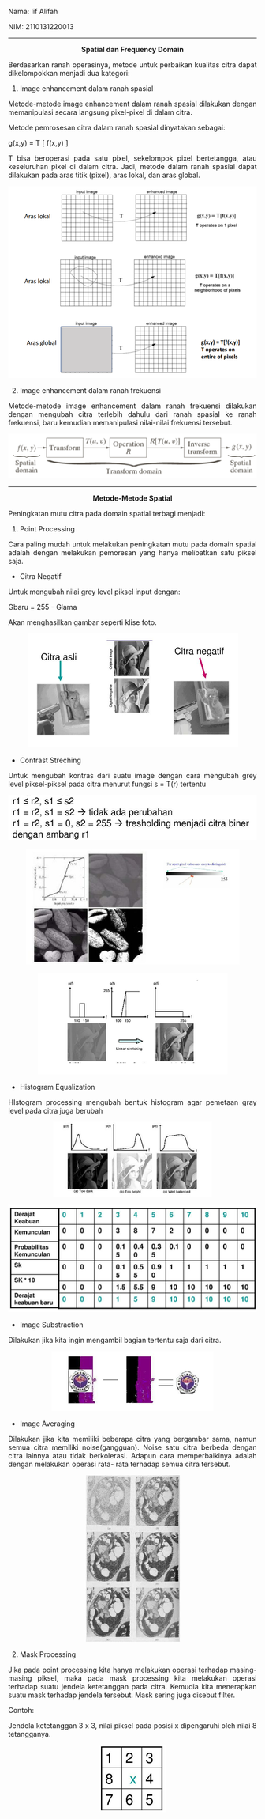 Nama: Iif Alifah

NIM: 2110131220013

---

<p align = "center"><b>Spatial dan Frequency Domain</b></p>
<p align = "justify">
Berdasarkan ranah operasinya, metode untuk perbaikan kualitas citra dapat dikelompokkan menjadi dua kategori:

1. Image enhancement dalam ranah spasial
<p align = "justify">
Metode-metode image enhancement dalam ranah spasial dilakukan
dengan memanipulasi secara langsung pixel-pixel di dalam citra.

<p align = "justify">
Metode pemrosesan citra dalam ranah spasial dinyatakan sebagai:

g(x,y) = T [ f(x,y) ]

<p align = "justify">
T bisa beroperasi pada satu pixel, sekelompok pixel bertetangga, atau keseluruhan pixel di dalam citra.
Jadi, metode dalam ranah spasial dapat dilakukan pada aras titik (pixel), aras lokal, dan aras global. 

<p align = "center"><img src = "img/img10.png">

2. Image enhancement dalam ranah frekuensi
<p align = "justify">
Metode-metode image enhancement dalam ranah frekuensi
dilakukan dengan mengubah citra terlebih dahulu dari ranah spasial ke ranah frekuensi, baru kemudian memanipulasi nilai-nilai frekuensi tersebut.

<p align = "center"><img src = "img/img11.png">

---
<p align = "center"><b>Metode-Metode Spatial</b></p>

<p align = "justify">
Peningkatan mutu citra pada domain spatial terbagi menjadi:

1. Point Processing
<p align = "justify">
Cara paling mudah untuk melakukan peningkatan mutu pada domain spatial adalah dengan melakukan pemoresan yang hanya melibatkan satu piksel saja.

- Citra Negatif
<p align = "justify">
Untuk mengubah nilai grey level piksel input dengan:

Gbaru = 255 - Glama

Akan menghasilkan gambar seperti klise foto.
<p align = "center"><img src = "img/img12.png">

- Contrast Streching
<p align = "justify">
Untuk mengubah kontras dari suatu image dengan cara mengubah grey level piksel-piksel pada citra menurut fungsi s = T(r) tertentu 
<p align = "center"><img src = "img/img13.png">
<p align = "center"><img src = "img/img14.png">
<p align = "center"><img src = "img/img15.png">

- Histogram Equalization
<p align = "justify">
HIstogram processing mengubah bentuk histogram agar pemetaan gray level pada citra juga berubah
<p align = "center"><img src = "img/img16.png">
<p align = "center"><img src = "img/img19.png">

- Image Substraction
<p align = "justify">
Dilakukan jika kita ingin mengambil bagian tertentu saja dari citra.

<p align = "center"><img src = "img/img17.png">

- Image Averaging
<p align = "justify">
Dilakukan jika kita memiliki beberapa citra yang bergambar sama, namun semua citra memiliki noise(gangguan). Noise satu citra berbeda dengan citra lainnya atau tidak berkolerasi. Adapun cara memperbaikinya adalah dengan melakukan operasi rata- rata terhadap semua citra tersebut.
<p align = "center"><img src = "img/img18.png">

2. Mask Processing
<p align = "justify">
Jika pada point processing kita hanya melakukan operasi terhadap masing-masing piksel, maka pada mask processing kita melakukan operasi terhadap suatu jendela ketetanggan pada citra. Kemudia kita menerapkan suatu mask terhadap jendela tersebut. Mask sering juga disebut filter.

Contoh:
<p align= "justify">
Jendela ketetanggan 3 x 3, nilai piksel pada posisi x dipengaruhi oleh nilai 8 tetangganya.
<p align = "center"><img src = "img/img20.png">





